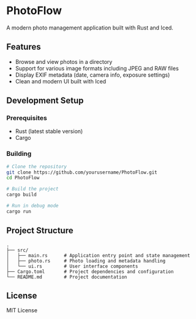 # PhotoFlow

A modern photo management application built with Rust and Iced.

## Features

- Browse and view photos in a directory
- Support for various image formats including JPEG and RAW files
- Display EXIF metadata (date, camera info, exposure settings)
- Clean and modern UI built with Iced

## Development Setup

### Prerequisites

- Rust (latest stable version)
- Cargo

### Building

```bash
# Clone the repository
git clone https://github.com/yourusername/PhotoFlow.git
cd PhotoFlow

# Build the project
cargo build

# Run in debug mode
cargo run
```

## Project Structure

```
.
├── src/
│   ├── main.rs      # Application entry point and state management
│   ├── photo.rs     # Photo loading and metadata handling
│   └── ui.rs        # User interface components
├── Cargo.toml       # Project dependencies and configuration
└── README.md        # Project documentation
```

## License

MIT License
